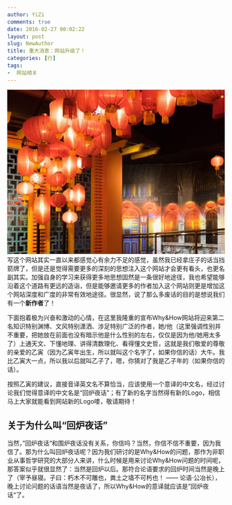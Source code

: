 ```yaml
---
author: YiZi
comments: true
date: 2016-02-27 00:02:22
layout: post
slug: NewAuthor
title: 重大消息：网站升级了！
categories: [行]
tags:
-  网站相关
---
```

![](/public/welcome.jpg)
写这个网站其实一直以来都感觉心有余力不足的感觉，虽然我已经拿庄子的话当挡箭牌了，但是还是觉得需要更多的深刻的思想注入这个网站才会更有看头，也更名副其实。加强自身的学习来获得更多地思想固然是一条很好地途径，我也希望能够沿着这个道路有更远的造诣，但是能够邀请更多的作者加入这个网站则更是增加这个网站深度和广度的非常有效地途径。很显然，说了那么多废话的目的是想说我们有一个**新作者**了！

下面抱着极为兴奋和激动的心情，在这里我隆重的宣布Why&amp;How网站将迎来第二名知识特别渊博、文风特别潇洒、涉足特别广泛的作者，她/他（这里强调性别并不重要，把她放在前面也没有暗示他是什么性别的左右，仅仅是因为他/她用太多了）上通天文、下懂地理、讲得清数理化、看得懂文史哲，这就是我们敬爱的尊敬的亲爱的乙寅（因为乙寅年出生，所以就叫这个名字了，如果你信的话）大牛。我比乙寅大一点，所以我以后就叫乙子了，嗯，你猜对了我是乙子年的（如果你信的话）。

按照乙寅的建议，直接音译英文名不算恰当，应该使用一个意译的中文名，经过讨论我们觉得意译的中文名是“回炉夜话”；有了新的名字当然得有新的Logo，相信马上大家就能看到网站新的Logo喽，敬请期待！

## 关于为什么叫“回炉夜话”
当然，”回炉夜话“和围炉夜话没有关系，你信吗？当然，你信不信不重要，因为我信了。那为什么叫回炉夜话呢？因为我们研讨的是Why&amp;How的问题，那作为非职业从事哲学研究的大部分人来讲，什么时候是用来讨论Why&amp;How问题的时间呢，那答案似乎就很显然了：当然是回炉以后。那符合论语要求的回炉时间当然是晚上了（宰予昼寝。子曰：朽木不可雕也，粪土之墙不可杇也！ —— 论语·公冶长），晚上讨论问题的话语当然是夜话了，所以Why&amp;How的意译就应该是”回炉夜话“了。